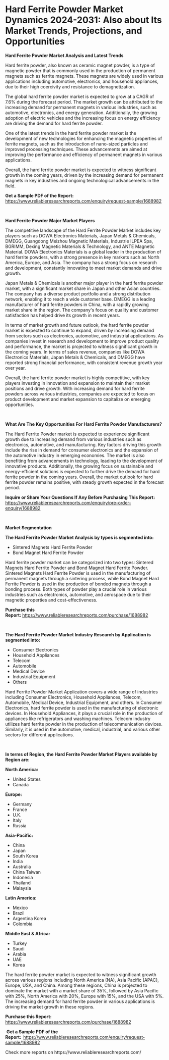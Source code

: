 <p><h1>Hard Ferrite Powder Market Dynamics 2024-2031: Also about Its Market Trends, Projections, and Opportunities</h1></p><p><strong>Hard Ferrite Powder Market Analysis and Latest Trends</strong></p>
<p><p>Hard ferrite powder, also known as ceramic magnet powder, is a type of magnetic powder that is commonly used in the production of permanent magnets such as ferrite magnets. These magnets are widely used in various applications including automotive, electronics, and household appliances, due to their high coercivity and resistance to demagnetization.</p><p>The global hard ferrite powder market is expected to grow at a CAGR of 7.6% during the forecast period. The market growth can be attributed to the increasing demand for permanent magnets in various industries, such as automotive, electronics, and energy generation. Additionally, the growing adoption of electric vehicles and the increasing focus on energy efficiency are driving the demand for hard ferrite powder.</p><p>One of the latest trends in the hard ferrite powder market is the development of new technologies for enhancing the magnetic properties of ferrite magnets, such as the introduction of nano-sized particles and improved processing techniques. These advancements are aimed at improving the performance and efficiency of permanent magnets in various applications.</p><p>Overall, the hard ferrite powder market is expected to witness significant growth in the coming years, driven by the increasing demand for permanent magnets in key industries and ongoing technological advancements in the field.</p></p>
<p><strong>Get a Sample PDF of the Report:&nbsp;</strong> <a href="https://www.reliableresearchreports.com/enquiry/request-sample/1688982">https://www.reliableresearchreports.com/enquiry/request-sample/1688982</a></p>
<p>&nbsp;</p>
<p><strong>Hard Ferrite Powder Major Market Players</strong></p>
<p><p>The competitive landscape of the Hard Ferrite Powder Market includes key players such as DOWA Electronics Materials, Japan Metals & Chemicals, DMEGG, Guangdong Meizhou Magnetic Materials, Industrie ILPEA Spa, BGRIMM, Dexing Magnetic Materials & Technology, and ANTE Magnetic Material. DOWA Electronics Materials is a global leader in the production of hard ferrite powders, with a strong presence in key markets such as North America, Europe, and Asia. The company has a strong focus on research and development, constantly innovating to meet market demands and drive growth.</p><p>Japan Metals & Chemicals is another major player in the hard ferrite powder market, with a significant market share in Japan and other Asian countries. The company has a diverse product portfolio and a strong distribution network, enabling it to reach a wide customer base. DMEGG is a leading manufacturer of hard ferrite powders in China, with a rapidly growing market share in the region. The company's focus on quality and customer satisfaction has helped drive its growth in recent years.</p><p>In terms of market growth and future outlook, the hard ferrite powder market is expected to continue to expand, driven by increasing demand from sectors such as electronics, automotive, and industrial applications. As companies invest in research and development to improve product quality and performance, the market is projected to witness significant growth in the coming years. In terms of sales revenue, companies like DOWA Electronics Materials, Japan Metals & Chemicals, and DMEGG have reported strong financial performance, with consistent revenue growth year over year.</p><p>Overall, the hard ferrite powder market is highly competitive, with key players investing in innovation and expansion to maintain their market positions and drive growth. With increasing demand for hard ferrite powders across various industries, companies are expected to focus on product development and market expansion to capitalize on emerging opportunities.</p></p>
<p>&nbsp;</p>
<p><strong>What Are The Key Opportunities For Hard Ferrite Powder Manufacturers?</strong></p>
<p><p>The Hard Ferrite Powder market is expected to experience significant growth due to increasing demand from various industries such as electronics, automotive, and manufacturing. Key factors driving this growth include the rise in demand for consumer electronics and the expansion of the automotive industry in emerging economies. The market is also benefiting from advancements in technology, leading to the development of innovative products. Additionally, the growing focus on sustainable and energy-efficient solutions is expected to further drive the demand for hard ferrite powder in the coming years. Overall, the market outlook for hard ferrite powder remains positive, with steady growth expected in the forecast period.</p></p>
<p><strong>Inquire or Share Your Questions If Any Before Purchasing This Report:</strong> <a href="https://www.reliableresearchreports.com/enquiry/pre-order-enquiry/1688982">https://www.reliableresearchreports.com/enquiry/pre-order-enquiry/1688982</a></p>
<p>&nbsp;</p>
<p><strong>Market Segmentation</strong></p>
<p><strong>The Hard Ferrite Powder Market Analysis by types is segmented into:</strong></p>
<p><ul><li>Sintered Magnets Hard Ferrite Powder</li><li>Bond Magnet Hard Ferrite Powder</li></ul></p>
<p><p>Hard ferrite powder market can be categorized into two types: Sintered Magnets Hard Ferrite Powder and Bond Magnet Hard Ferrite Powder. Sintered Magnets Hard Ferrite Powder is used in the manufacturing of permanent magnets through a sintering process, while Bond Magnet Hard Ferrite Powder is used in the production of bonded magnets through a bonding process. Both types of powder play a crucial role in various industries such as electronics, automotive, and aerospace due to their magnetic properties and cost-effectiveness.</p></p>
<p><strong>Purchase this Report:&nbsp;</strong><a href="https://www.reliableresearchreports.com/purchase/1688982">https://www.reliableresearchreports.com/purchase/1688982</a></p>
<p>&nbsp;</p>
<p><strong>The Hard Ferrite Powder Market Industry Research by Application is segmented into:</strong></p>
<p><ul><li>Consumer Electronics</li><li>Household Appliances</li><li>Telecom</li><li>Automobile</li><li>Medical Device</li><li>Industrial Equipment</li><li>Others</li></ul></p>
<p><p>Hard Ferrite Powder Market Application covers a wide range of industries including Consumer Electronics, Household Appliances, Telecom, Automobile, Medical Device, Industrial Equipment, and others. In Consumer Electronics, hard ferrite powder is used in the manufacturing of electronic devices. In Household Appliances, it plays a crucial role in the production of appliances like refrigerators and washing machines. Telecom industry utilizes hard ferrite powder in the production of telecommunication devices. Similarly, it is used in the automotive, medical, industrial, and various other sectors for different applications.</p></p>
<p>&nbsp;</p>
<p><strong>In terms of Region, the Hard Ferrite Powder Market Players available by Region are:</strong></p>
<p>
    <p> <strong> North America: </strong>
        <ul>
            <li>United States</li>
            <li>Canada</li>
        </ul>
        </p> 
    <p> <strong> Europe: </strong>
        <ul>
            <li>Germany</li>
            <li>France</li>
            <li>U.K.</li>
            <li>Italy</li>
            <li>Russia</li>
        </ul>
        </p> 
    <p> <strong> Asia-Pacific: </strong>
        <ul>
            <li>China</li>
            <li>Japan</li>
            <li>South Korea</li>
            <li>India</li>
            <li>Australia</li>
            <li>China Taiwan</li>
            <li>Indonesia</li>
            <li>Thailand</li>
            <li>Malaysia</li>
        </ul>
        </p> 
    <p> <strong> Latin America: </strong>
        <ul>
            <li>Mexico</li>
            <li>Brazil</li>
            <li>Argentina Korea</li>
            <li>Colombia</li>
        </ul>
        </p> 
    <p> <strong> Middle East & Africa: </strong>
        <ul>
            <li>Turkey</li>
            <li>Saudi</li>
            <li>Arabia</li>
            <li>UAE</li>
            <li>Korea</li>
        </ul>
    </p>
    </p>
<p><p>The hard ferrite powder market is expected to witness significant growth across various regions including North America (NA), Asia Pacific (APAC), Europe, USA, and China. Among these regions, China is projected to dominate the market with a market share of 35%, followed by Asia Pacific with 25%, North America with 20%, Europe with 15%, and the USA with 5%. The increasing demand for hard ferrite powder in various applications is driving the market growth in these regions.</p></p>
<p><strong>Purchase this Report: </strong><a href="https://www.reliableresearchreports.com/purchase/1688982">https://www.reliableresearchreports.com/purchase/1688982</a></p>
<p>&nbsp;<strong>Get a Sample PDF of the Report:&nbsp;&nbsp;</strong><a href="https://www.reliableresearchreports.com/enquiry/request-sample/1688982">https://www.reliableresearchreports.com/enquiry/request-sample/1688982</a></p>
<p><strong></strong></p>
<p>Check more reports on https://www.reliableresearchreports.com/</p>